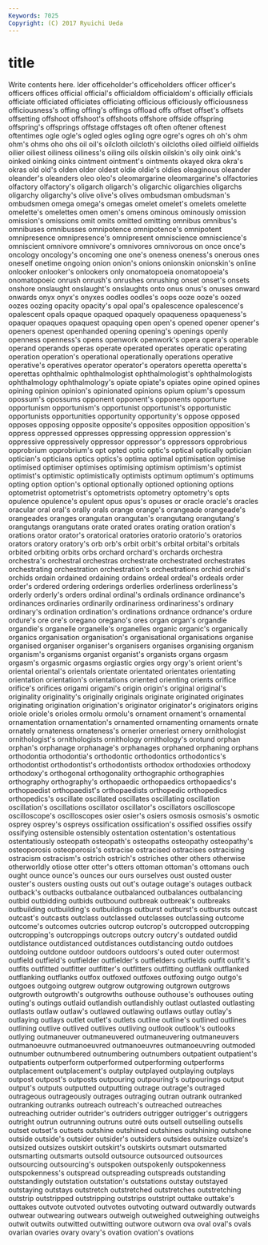 ```yaml
---
Keywords: 7025 
Copyright: (C) 2017 Ryuichi Ueda
---
```


# title

Write contents here.
lder officeholder's officeholders
officer officer's officers offices official official's officialdom officialdom's officially officials
officiate officiated officiates officiating officious officiously officiousness officiousness's offing offing's
offings offload offs offset offset's offsets offsetting offshoot offshoot's offshoots
offshore offside offspring offspring's offsprings offstage offstages oft often oftener
oftenest oftentimes ogle ogle's ogled ogles ogling ogre ogre's ogres
oh oh's ohm ohm's ohms oho ohs oil oil's oilcloth
oilcloth's oilcloths oiled oilfield oilfields oilier oiliest oiliness oiliness's oiling
oils oilskin oilskin's oily oink oink's oinked oinking oinks ointment
ointment's ointments okayed okra okra's okras old old's olden older
oldest oldie oldie's oldies oleaginous oleander oleander's oleanders oleo oleo's
oleomargarine oleomargarine's olfactories olfactory olfactory's oligarch oligarch's oligarchic oligarchies oligarchs
oligarchy oligarchy's olive olive's olives ombudsman ombudsman's ombudsmen omega omega's
omegas omelet omelet's omelets omelette omelette's omelettes omen omen's omens
ominous ominously omission omission's omissions omit omits omitted omitting omnibus
omnibus's omnibuses omnibusses omnipotence omnipotence's omnipotent omnipresence omnipresence's omnipresent omniscience
omniscience's omniscient omnivore omnivore's omnivores omnivorous on once once's oncology
oncology's oncoming one one's oneness oneness's onerous ones oneself onetime
ongoing onion onion's onions onionskin onionskin's online onlooker onlooker's onlookers
only onomatopoeia onomatopoeia's onomatopoeic onrush onrush's onrushes onrushing onset onset's
onsets onshore onslaught onslaught's onslaughts onto onus onus's onuses onward
onwards onyx onyx's onyxes oodles oodles's oops ooze ooze's oozed
oozes oozing opacity opacity's opal opal's opalescence opalescence's opalescent opals
opaque opaqued opaquely opaqueness opaqueness's opaquer opaques opaquest opaquing open
open's opened opener opener's openers openest openhanded opening opening's openings
openly openness openness's opens openwork openwork's opera opera's operable operand
operands operas operate operated operates operatic operating operation operation's operational
operationally operations operative operative's operatives operator operator's operators operetta operetta's
operettas ophthalmic ophthalmologist ophthalmologist's ophthalmologists ophthalmology ophthalmology's opiate opiate's opiates
opine opined opines opining opinion opinion's opinionated opinions opium opium's
opossum opossum's opossums opponent opponent's opponents opportune opportunism opportunism's opportunist
opportunist's opportunistic opportunists opportunities opportunity opportunity's oppose opposed opposes opposing
opposite opposite's opposites opposition opposition's oppress oppressed oppresses oppressing oppression
oppression's oppressive oppressively oppressor oppressor's oppressors opprobrious opprobrium opprobrium's opt
opted optic optic's optical optically optician optician's opticians optics optics's
optima optimal optimisation optimise optimised optimiser optimises optimising optimism optimism's
optimist optimist's optimistic optimistically optimists optimum optimum's optimums opting option
option's optional optionally optioned optioning options optometrist optometrist's optometrists optometry
optometry's opts opulence opulence's opulent opus opus's opuses or oracle
oracle's oracles oracular oral oral's orally orals orange orange's orangeade
orangeade's orangeades oranges orangutan orangutan's orangutang orangutang's orangutangs orangutans orate
orated orates orating oration oration's orations orator orator's oratorical oratories
oratorio oratorio's oratorios orators oratory oratory's orb orb's orbit orbit's
orbital orbital's orbitals orbited orbiting orbits orbs orchard orchard's orchards
orchestra orchestra's orchestral orchestras orchestrate orchestrated orchestrates orchestrating orchestration orchestration's
orchestrations orchid orchid's orchids ordain ordained ordaining ordains ordeal ordeal's
ordeals order order's ordered ordering orderings orderlies orderliness orderliness's orderly
orderly's orders ordinal ordinal's ordinals ordinance ordinance's ordinances ordinaries ordinarily
ordinariness ordinariness's ordinary ordinary's ordination ordination's ordinations ordnance ordnance's ordure
ordure's ore ore's oregano oregano's ores organ organ's organdie organdie's
organelle organelle's organelles organic organic's organically organics organisation organisation's organisational
organisations organise organised organiser organiser's organisers organises organising organism organism's
organisms organist organist's organists organs orgasm orgasm's orgasmic orgasms orgiastic
orgies orgy orgy's orient orient's oriental oriental's orientals orientate orientated
orientates orientating orientation orientation's orientations oriented orienting orients orifice orifice's
orifices origami origami's origin origin's original original's originality originality's originally
originals originate originated originates originating origination origination's originator originator's originators
origins oriole oriole's orioles ormolu ormolu's ornament ornament's ornamental ornamentation
ornamentation's ornamented ornamenting ornaments ornate ornately ornateness ornateness's ornerier orneriest
ornery ornithologist ornithologist's ornithologists ornithology ornithology's orotund orphan orphan's orphanage
orphanage's orphanages orphaned orphaning orphans orthodontia orthodontia's orthodontic orthodontics orthodontics's
orthodontist orthodontist's orthodontists orthodox orthodoxies orthodoxy orthodoxy's orthogonal orthogonality orthographic
orthographies orthography orthography's orthopaedic orthopaedics orthopaedics's orthopaedist orthopaedist's orthopaedists orthopedic
orthopedics orthopedics's oscillate oscillated oscillates oscillating oscillation oscillation's oscillations oscillator
oscillator's oscillators oscilloscope oscilloscope's oscilloscopes osier osier's osiers osmosis osmosis's
osmotic osprey osprey's ospreys ossification ossification's ossified ossifies ossify ossifying
ostensible ostensibly ostentation ostentation's ostentatious ostentatiously osteopath osteopath's osteopaths osteopathy
osteopathy's osteoporosis osteoporosis's ostracise ostracised ostracises ostracising ostracism ostracism's ostrich
ostrich's ostriches other others otherwise otherworldly otiose otter otter's otters
ottoman ottoman's ottomans ouch ought ounce ounce's ounces our ours
ourselves oust ousted ouster ouster's ousters ousting ousts out out's
outage outage's outages outback outback's outbacks outbalance outbalanced outbalances outbalancing
outbid outbidding outbids outbound outbreak outbreak's outbreaks outbuilding outbuilding's outbuildings
outburst outburst's outbursts outcast outcast's outcasts outclass outclassed outclasses outclassing
outcome outcome's outcomes outcries outcrop outcrop's outcropped outcropping outcropping's outcroppings
outcrops outcry outcry's outdated outdid outdistance outdistanced outdistances outdistancing outdo
outdoes outdoing outdone outdoor outdoors outdoors's outed outer outermost outfield
outfield's outfielder outfielder's outfielders outfields outfit outfit's outfits outfitted outfitter
outfitter's outfitters outfitting outflank outflanked outflanking outflanks outfox outfoxed outfoxes
outfoxing outgo outgo's outgoes outgoing outgrew outgrow outgrowing outgrown outgrows
outgrowth outgrowth's outgrowths outhouse outhouse's outhouses outing outing's outings outlaid
outlandish outlandishly outlast outlasted outlasting outlasts outlaw outlaw's outlawed outlawing
outlaws outlay outlay's outlaying outlays outlet outlet's outlets outline outline's
outlined outlines outlining outlive outlived outlives outliving outlook outlook's outlooks
outlying outmaneuver outmaneuvered outmaneuvering outmaneuvers outmanoeuvre outmanoeuvred outmanoeuvres outmanoeuvring outmoded
outnumber outnumbered outnumbering outnumbers outpatient outpatient's outpatients outperform outperformed outperforming
outperforms outplacement outplacement's outplay outplayed outplaying outplays outpost outpost's outposts
outpouring outpouring's outpourings output output's outputs outputted outputting outrage outrage's
outraged outrageous outrageously outrages outraging outran outrank outranked outranking outranks
outreach outreach's outreached outreaches outreaching outrider outrider's outriders outrigger outrigger's
outriggers outright outrun outrunning outruns outré outs outsell outselling outsells
outset outset's outsets outshine outshined outshines outshining outshone outside outside's
outsider outsider's outsiders outsides outsize outsize's outsized outsizes outskirt outskirt's
outskirts outsmart outsmarted outsmarting outsmarts outsold outsource outsourced outsources outsourcing
outsourcing's outspoken outspokenly outspokenness outspokenness's outspread outspreading outspreads outstanding outstandingly
outstation outstation's outstations outstay outstayed outstaying outstays outstretch outstretched outstretches
outstretching outstrip outstripped outstripping outstrips outstript outtake outtake's outtakes outvote
outvoted outvotes outvoting outward outwardly outwards outwear outwearing outwears outweigh
outweighed outweighing outweighs outwit outwits outwitted outwitting outwore outworn ova
oval oval's ovals ovarian ovaries ovary ovary's ovation ovation's ovations
